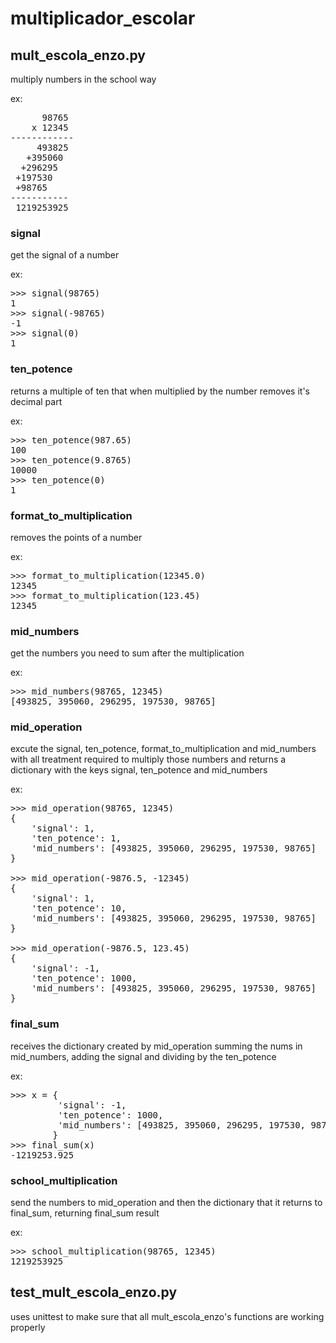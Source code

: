 # multiplicador_escolar

## mult_escola_enzo.py
multiply numbers in the school way

ex:  

<pre>
      98765
    x 12345
------------
     493825
   +395060
  +296295
 +197530
 +98765
-----------
 1219253925
</pre>

### signal
get the signal of a number

ex:
<pre>
>>> signal(98765)
1
>>> signal(-98765)
-1
>>> signal(0)
1
</pre>

### ten_potence
returns a multiple of ten that when multiplied by the number removes it's decimal part

ex:
<pre>
>>> ten_potence(987.65)
100
>>> ten_potence(9.8765)
10000
>>> ten_potence(0)
1
</pre>

### format_to_multiplication
removes the points of a number

ex:
<pre>
>>> format_to_multiplication(12345.0)
12345
>>> format_to_multiplication(123.45)
12345
</pre>

### mid_numbers
get the numbers you need to sum after the multiplication

ex:
<pre>
>>> mid_numbers(98765, 12345)
[493825, 395060, 296295, 197530, 98765]
</pre>

### mid_operation
excute the signal, ten_potence, format_to_multiplication and mid_numbers with all treatment required to multiply those numbers and returns a dictionary with the keys signal, ten_potence and mid_numbers

ex:
<pre>
>>> mid_operation(98765, 12345)
{
    'signal': 1,
    'ten_potence': 1,
    'mid_numbers': [493825, 395060, 296295, 197530, 98765]
}

>>> mid_operation(-9876.5, -12345)
{
    'signal': 1,
    'ten_potence': 10,
    'mid_numbers': [493825, 395060, 296295, 197530, 98765]
}

>>> mid_operation(-9876.5, 123.45)
{
    'signal': -1,
    'ten_potence': 1000,
    'mid_numbers': [493825, 395060, 296295, 197530, 98765]
}
</pre>

### final_sum
receives the dictionary created by mid_operation summing the nums in mid_numbers, adding the signal and dividing by the ten_potence

ex:
<pre>
>>> x = {
         'signal': -1,
         'ten_potence': 1000,
         'mid_numbers': [493825, 395060, 296295, 197530, 98765]
        }
>>> final_sum(x)
-1219253.925
</pre>

### school_multiplication
send the numbers to mid_operation and then the dictionary that it returns to final_sum, returning final_sum result

ex:
<pre>
>>> school_multiplication(98765, 12345)
1219253925
</pre>

## test_mult_escola_enzo.py
uses unittest to make sure that all mult_escola_enzo's functions are working properly
